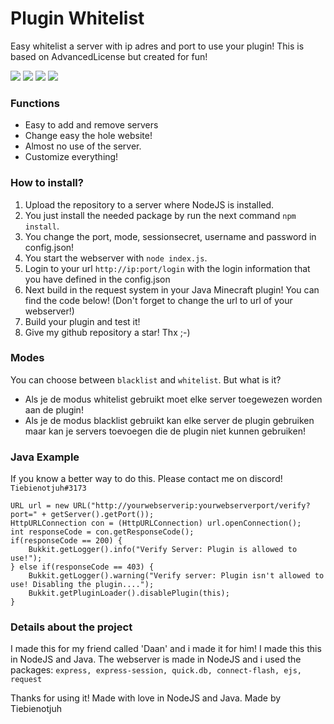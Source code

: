 # Plugin Whitelist
Easy whitelist a server with ip adres and port to use your plugin! This is based on AdvancedLicense but created for fun!

![](https://img.shields.io/github/stars/Tiebienotjuh/PluginVerify)
![](https://img.shields.io/github/forks/Tiebienotjuh/PluginVerify)
![](https://img.shields.io/github/release/Tiebienotjuh/PluginVerify)
![](https://img.shields.io/github/issues/Tiebienotjuh/PluginVerify)
### Functions

- Easy to add and remove servers
- Change easy the hole website!
- Almost no use of the server.
- Customize everything!

### How to install?
1. Upload the repository to a server where NodeJS is installed.
1. You just install the needed package by run the next command `npm install`.
1. You change the port, mode, sessionsecret, username and password in config.json!
1. You start the webserver with `node index.js`.
1. Login to your url `http://ip:port/login` with the login information that you have defined in the config.json
1. Next build in the request system in your Java Minecraft plugin! You can find the code below! (Don't forget to change the url to url of your webserver!)
1. Build your plugin and test it! 
7. Give my github repository a star! Thx ;-)

### Modes

You can choose between `blacklist` and `whitelist`. But what is it?
- Als je de modus whitelist gebruikt moet elke server toegewezen worden aan de plugin!
- Als je de modus blacklist gebruikt kan elke server de plugin gebruiken maar kan je servers toevoegen die de plugin niet kunnen gebruiken!

### Java Example
If you know a better way to do this. Please contact me on discord! `Tiebienotjuh#3173`

```
URL url = new URL("http://yourwebserverip:yourwebserverport/verify?port=" + getServer().getPort());
HttpURLConnection con = (HttpURLConnection) url.openConnection();
int responseCode = con.getResponseCode();
if(responseCode == 200) {
    Bukkit.getLogger().info("Verify Server: Plugin is allowed to use!");
} else if(responseCode == 403) {
    Bukkit.getLogger().warning("Verify server: Plugin isn't allowed to use! Disabling the plugin....");
    Bukkit.getPluginLoader().disablePlugin(this);
}
```

### Details about the project
I made this for my friend called 'Daan' and i made it for him!
I made this this in NodeJS and Java. The webserver is made in NodeJS and i used the packages:
`express, express-session, quick.db, connect-flash, ejs, request`

Thanks for using it! Made with love in NodeJS and Java.
Made by Tiebienotjuh
